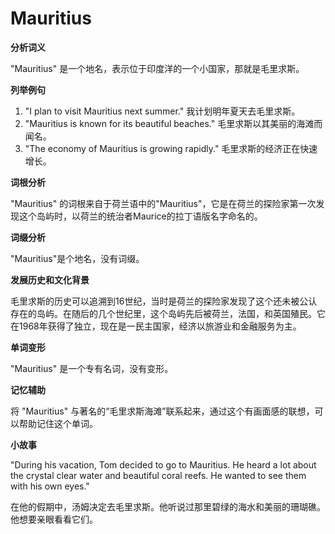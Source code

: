 # Mauritius

**分析词义**

  

"Mauritius" 是一个地名，表示位于印度洋的一个小国家，那就是毛里求斯。

  

**列举例句**

  

1.  "I plan to visit Mauritius next summer." 我计划明年夏天去毛里求斯。
2.  "Mauritius is known for its beautiful beaches." 毛里求斯以其美丽的海滩而闻名。
3.  "The economy of Mauritius is growing rapidly." 毛里求斯的经济正在快速增长。

  

**词根分析**

  

"Mauritius" 的词根来自于荷兰语中的"Mauritius"，它是在荷兰的探险家第一次发现这个岛屿时，以荷兰的统治者Maurice的拉丁语版名字命名的。

  

**词缀分析**

  

"Mauritius"是个地名，没有词缀。

  

**发展历史和文化背景**

  

毛里求斯的历史可以追溯到16世纪，当时是荷兰的探险家发现了这个还未被公认存在的岛屿。在随后的几个世纪里，这个岛屿先后被荷兰，法国，和英国殖民。它在1968年获得了独立，现在是一民主国家，经济以旅游业和金融服务为主。

  

**单词变形**

  

"Mauritius" 是一个专有名词，没有变形。

  

**记忆辅助**

  

将 "Mauritius" 与著名的“毛里求斯海滩”联系起来，通过这个有画面感的联想，可以帮助记住这个单词。

  

**小故事**

  

"During his vacation, Tom decided to go to Mauritius. He heard a lot about the crystal clear water and beautiful coral reefs. He wanted to see them with his own eyes."

  

在他的假期中，汤姆决定去毛里求斯。他听说过那里碧绿的海水和美丽的珊瑚礁。他想要亲眼看看它们。
